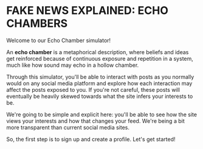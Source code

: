 # FAKE NEWS EXPLAINED: ECHO CHAMBERS

Welcome to our Echo Chamber simulator! 

An **echo chamber** is a metaphorical description, where beliefs and ideas get reinforced
because of continuous exposure and repetition in a system, much like
how sound may echo in a hollow chamber.  

Through this simulator, you'll be able to interact with posts as you normally 
would on any social media platform and explore how each interaction may affect
the posts exposed to you. If you're not careful, these posts will eventually 
be heavily skewed towards what the site infers your interests to be.

We're going to be simple and explicit here: you'll be able to see how the site
views your interests and how that changes your feed. We're being a bit more 
transparent than current social media sites.

So, the first step is to sign up and create a profile. Let's get started!